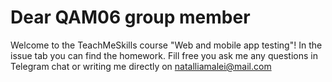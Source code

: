 # Dear QAM06 group member 
Welcome to the TeachMeSkills course "Web and mobile app testing"! In the issue tab you can find the homework. Fill free you ask me any questions in Telegram chat or writing me directly on natalliamalei@mail.com
